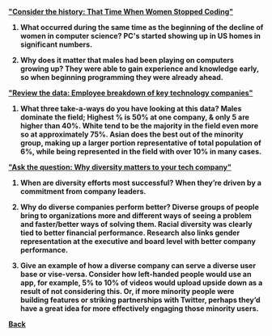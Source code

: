<b><a href = "https://www.npr.org/sections/money/2014/10/21/357629765/when-women-stopped-coding">"Consider the history: That Time When Women Stopped Coding"</a>

1. What occurred during the same time as the beginning of the decline of women in computer science? PC's started showing up in US homes in significant numbers.

2. Why does it matter that males had been playing on computers growing up? They were able to gain experience and knowledge early, so when beginning programming they were already ahead.

<b><a href = "https://informationisbeautiful.net/visualizations/diversity-in-tech/">"Review the data: Employee breakdown of key technology companies"</a>

1. What three take-a-ways do you have looking at this data? Males dominate the field; Highest % is 50% at one company, & only 5 are higher than 40%. White tend to be the majority in the field even more so at approximately 75%. Asian does the best out of the minority group, making up a larger portion representative of total population of 6%, while being represented in the field with over 10% in many cases.

<b><a href = "https://www.usatoday.com/story/tech/columnist/2015/07/21/why-diversity-matters-your-tech-company/30419871/">"Ask the question: Why diversity matters to your tech company"</a>

1. When are diversity efforts most successful? When they’re driven by a commitment from company leaders.

2. Why do diverse companies perform better? Diverse groups of people bring to organizations more and different ways of seeing a problem and faster/better ways of solving them. Racial diversity was clearly tied to better financial performance. Research also links gender representation at the executive and board level with better company performance.

3. Give an example of how a diverse company can serve a diverse user base or vise-versa. Consider how left-handed people would use an app, for example, 5% to 10% of videos would upload upside down as a result of not considering this. Or, if more minority people were building features or striking partnerships with Twitter, perhaps they’d have a great idea for more effectively engaging those minority users.

<a href = "https://github.com/scottie-l/reading-notes/tree/main/reading-notes-301">Back</a>
